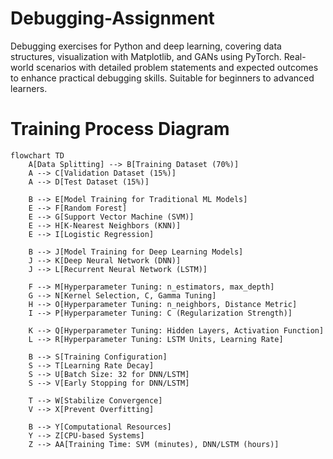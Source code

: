 # Debugging-Assignment
Debugging exercises for Python and deep learning, covering data structures, visualization with Matplotlib, and GANs using PyTorch. Real-world scenarios with detailed problem statements and expected outcomes to enhance practical debugging skills. Suitable for beginners to advanced learners.

# Training Process Diagram

```mermaid
flowchart TD
    A[Data Splitting] --> B[Training Dataset (70%)]
    A --> C[Validation Dataset (15%)]
    A --> D[Test Dataset (15%)]
    
    B --> E[Model Training for Traditional ML Models]
    E --> F[Random Forest]
    E --> G[Support Vector Machine (SVM)]
    E --> H[K-Nearest Neighbors (KNN)]
    E --> I[Logistic Regression]
    
    B --> J[Model Training for Deep Learning Models]
    J --> K[Deep Neural Network (DNN)]
    J --> L[Recurrent Neural Network (LSTM)]
    
    F --> M[Hyperparameter Tuning: n_estimators, max_depth]
    G --> N[Kernel Selection, C, Gamma Tuning]
    H --> O[Hyperparameter Tuning: n_neighbors, Distance Metric]
    I --> P[Hyperparameter Tuning: C (Regularization Strength)]
    
    K --> Q[Hyperparameter Tuning: Hidden Layers, Activation Function]
    L --> R[Hyperparameter Tuning: LSTM Units, Learning Rate]
    
    B --> S[Training Configuration]
    S --> T[Learning Rate Decay]
    S --> U[Batch Size: 32 for DNN/LSTM]
    S --> V[Early Stopping for DNN/LSTM]
    
    T --> W[Stabilize Convergence]
    V --> X[Prevent Overfitting]
    
    B --> Y[Computational Resources]
    Y --> Z[CPU-based Systems]
    Z --> AA[Training Time: SVM (minutes), DNN/LSTM (hours)]
